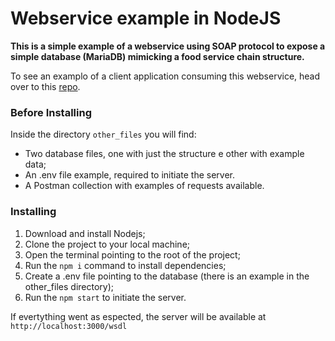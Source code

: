 # Webservice example in NodeJS

**This is a simple example of a webservice using SOAP protocol to expose a simple database (MariaDB) mimicking a food service chain structure.**

To see an examplo of a client application consuming this webservice, head over to this [repo](https://github.com/lbuse/projetovb "repo").

### Before Installing
Inside the directory `other_files` you will find:
- Two database files, one with just the structure e other with example data;
- An .env file example, required to initiate the server.
- A Postman collection with examples of requests available.

### Installing
1. Download and install Nodejs;
2. Clone the project to your local machine;
3. Open the terminal pointing to the root of the project;
4. Run the `npm i` command to install dependencies;
5. Create a .env file pointing to the database (there is an example in the other_files directory); 
5. Run the `npm start` to initiate the server.

If evertything went as espected, the server will be available at `http://localhost:3000/wsdl`
